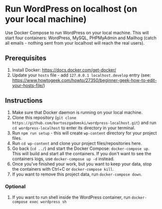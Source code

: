 # Run WordPress on localhost (on your local machine)

Use Docker Compose to run WordPress on your local machine. This will start four containers: WordPress, MySQL, PHPMyAdmin and Mailhog (catch all emails - nothing sent from your localhost will reach the real users).

## Prerequisites

1. Install Docker: https://docs.docker.com/get-docker/
2. Update your `hosts` file - add `127.0.0.1 localhost.develop` entry (see: https://www.howtogeek.com/howto/27350/beginner-geek-how-to-edit-your-hosts-file/)

## Instructions

1. Make sure that Docker daemon is running on your local machine.
2. Clone this repository (`git clone https://github.com/bartoszgadomski/wordpress-localhost.git`) and run `cd wordpress-localhost` to enter its directory in your terminal.
3. Run `npm run setup` - this will create `wp-content` directory for your project files.
4. Run `cd wp-content` and clone your project files/repositories here.
5. Go back (`cd ../`) and start the Docker Compose: `docker-compose up`. This will build and start all the containers. If you don't want to see the containers logs, use `docker-compose up -d` instead.
6. Once you've finished your work, but you want to keep your data, stop the containers with Ctrl+C or `docker-compose kill`.
7. If you want to remove this project data, run `docker-compose down`.

### Optional

1. If you want to run shell inside the WordPress container, run `docker-compose exec wordpress sh`
